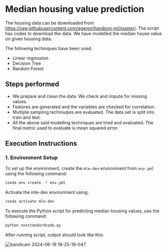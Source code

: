 # Median housing value prediction

The housing data can be downloaded from https://raw.githubusercontent.com/ageron/handson-ml/master/. The script has codes to download the data. We have modelled the median house value on given housing data. 

The following techniques have been used: 

 - Linear regression
 - Decision Tree
 - Random Forest

## Steps performed
 - We prepare and clean the data. We check and impute for missing values.
 - Features are generated and the variables are checked for correlation.
 - Multiple sampling techinuqies are evaluated. The data set is split into train and test.
 - All the above said modelling techniques are tried and evaluated. The final metric used to evaluate is mean squared error.

## Execution Instructions

### 1. Environment Setup

To set up the environment, create the `mle-dev` environment from `env.yml` using the following command:

```bash
conda env create -f env.yml
```

Activate the mle-dev environment using:
```bash
conda activate mle-dev
```

To execute the Python script for predicting median housing values, use the following command:

```bash
python nonstandardcode.py
```

After running script, output should look like this:

![bandicam 2024-06-19 18-25-18-047](https://github.com/aayushi-ta/mle-training/assets/171973120/fd1dc0cc-1793-48d2-ada7-610d4d1dc9df)












